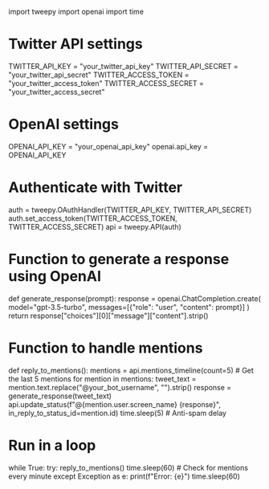 import tweepy
import openai
import time

# Twitter API settings
TWITTER_API_KEY = "your_twitter_api_key"
TWITTER_API_SECRET = "your_twitter_api_secret"
TWITTER_ACCESS_TOKEN = "your_twitter_access_token"
TWITTER_ACCESS_SECRET = "your_twitter_access_secret"

# OpenAI settings
OPENAI_API_KEY = "your_openai_api_key"
openai.api_key = OPENAI_API_KEY

# Authenticate with Twitter
auth = tweepy.OAuthHandler(TWITTER_API_KEY, TWITTER_API_SECRET)
auth.set_access_token(TWITTER_ACCESS_TOKEN, TWITTER_ACCESS_SECRET)
api = tweepy.API(auth)

# Function to generate a response using OpenAI
def generate_response(prompt):
    response = openai.ChatCompletion.create(
        model="gpt-3.5-turbo",
        messages=[{"role": "user", "content": prompt}]
    )
    return response["choices"][0]["message"]["content"].strip()

# Function to handle mentions
def reply_to_mentions():
    mentions = api.mentions_timeline(count=5)  # Get the last 5 mentions
    for mention in mentions:
        tweet_text = mention.text.replace("@your_bot_username", "").strip()
        response = generate_response(tweet_text)
        api.update_status(f"@{mention.user.screen_name} {response}", in_reply_to_status_id=mention.id)
        time.sleep(5)  # Anti-spam delay

# Run in a loop
while True:
    try:
        reply_to_mentions()
        time.sleep(60)  # Check for mentions every minute
    except Exception as e:
        print(f"Error: {e}")
        time.sleep(60)
